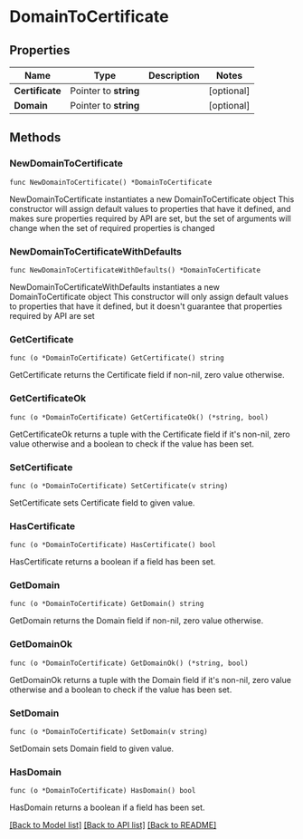 # DomainToCertificate

## Properties

Name | Type | Description | Notes
------------ | ------------- | ------------- | -------------
**Certificate** | Pointer to **string** |  | [optional] 
**Domain** | Pointer to **string** |  | [optional] 

## Methods

### NewDomainToCertificate

`func NewDomainToCertificate() *DomainToCertificate`

NewDomainToCertificate instantiates a new DomainToCertificate object
This constructor will assign default values to properties that have it defined,
and makes sure properties required by API are set, but the set of arguments
will change when the set of required properties is changed

### NewDomainToCertificateWithDefaults

`func NewDomainToCertificateWithDefaults() *DomainToCertificate`

NewDomainToCertificateWithDefaults instantiates a new DomainToCertificate object
This constructor will only assign default values to properties that have it defined,
but it doesn't guarantee that properties required by API are set

### GetCertificate

`func (o *DomainToCertificate) GetCertificate() string`

GetCertificate returns the Certificate field if non-nil, zero value otherwise.

### GetCertificateOk

`func (o *DomainToCertificate) GetCertificateOk() (*string, bool)`

GetCertificateOk returns a tuple with the Certificate field if it's non-nil, zero value otherwise
and a boolean to check if the value has been set.

### SetCertificate

`func (o *DomainToCertificate) SetCertificate(v string)`

SetCertificate sets Certificate field to given value.

### HasCertificate

`func (o *DomainToCertificate) HasCertificate() bool`

HasCertificate returns a boolean if a field has been set.

### GetDomain

`func (o *DomainToCertificate) GetDomain() string`

GetDomain returns the Domain field if non-nil, zero value otherwise.

### GetDomainOk

`func (o *DomainToCertificate) GetDomainOk() (*string, bool)`

GetDomainOk returns a tuple with the Domain field if it's non-nil, zero value otherwise
and a boolean to check if the value has been set.

### SetDomain

`func (o *DomainToCertificate) SetDomain(v string)`

SetDomain sets Domain field to given value.

### HasDomain

`func (o *DomainToCertificate) HasDomain() bool`

HasDomain returns a boolean if a field has been set.


[[Back to Model list]](../README.md#documentation-for-models) [[Back to API list]](../README.md#documentation-for-api-endpoints) [[Back to README]](../README.md)


